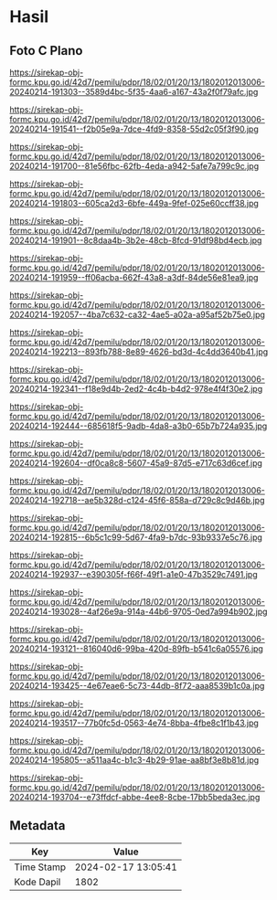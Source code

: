 # Hasil

## Foto C Plano

https://sirekap-obj-formc.kpu.go.id/42d7/pemilu/pdpr/18/02/01/20/13/1802012013006-20240214-191303--3589d4bc-5f35-4aa6-a167-43a2f0f79afc.jpg

https://sirekap-obj-formc.kpu.go.id/42d7/pemilu/pdpr/18/02/01/20/13/1802012013006-20240214-191541--f2b05e9a-7dce-4fd9-8358-55d2c05f3f90.jpg

https://sirekap-obj-formc.kpu.go.id/42d7/pemilu/pdpr/18/02/01/20/13/1802012013006-20240214-191700--81e56fbc-62fb-4eda-a942-5afe7a799c9c.jpg

https://sirekap-obj-formc.kpu.go.id/42d7/pemilu/pdpr/18/02/01/20/13/1802012013006-20240214-191803--605ca2d3-6bfe-449a-9fef-025e60ccff38.jpg

https://sirekap-obj-formc.kpu.go.id/42d7/pemilu/pdpr/18/02/01/20/13/1802012013006-20240214-191901--8c8daa4b-3b2e-48cb-8fcd-91df98bd4ecb.jpg

https://sirekap-obj-formc.kpu.go.id/42d7/pemilu/pdpr/18/02/01/20/13/1802012013006-20240214-191959--ff06acba-662f-43a8-a3df-84de56e81ea9.jpg

https://sirekap-obj-formc.kpu.go.id/42d7/pemilu/pdpr/18/02/01/20/13/1802012013006-20240214-192057--4ba7c632-ca32-4ae5-a02a-a95af52b75e0.jpg

https://sirekap-obj-formc.kpu.go.id/42d7/pemilu/pdpr/18/02/01/20/13/1802012013006-20240214-192213--893fb788-8e89-4626-bd3d-4c4dd3640b41.jpg

https://sirekap-obj-formc.kpu.go.id/42d7/pemilu/pdpr/18/02/01/20/13/1802012013006-20240214-192341--f18e9d4b-2ed2-4c4b-b4d2-978e4f4f30e2.jpg

https://sirekap-obj-formc.kpu.go.id/42d7/pemilu/pdpr/18/02/01/20/13/1802012013006-20240214-192444--685618f5-9adb-4da8-a3b0-65b7b724a935.jpg

https://sirekap-obj-formc.kpu.go.id/42d7/pemilu/pdpr/18/02/01/20/13/1802012013006-20240214-192604--df0ca8c8-5607-45a9-87d5-e717c63d6cef.jpg

https://sirekap-obj-formc.kpu.go.id/42d7/pemilu/pdpr/18/02/01/20/13/1802012013006-20240214-192718--ae5b328d-c124-45f6-858a-d729c8c9d46b.jpg

https://sirekap-obj-formc.kpu.go.id/42d7/pemilu/pdpr/18/02/01/20/13/1802012013006-20240214-192815--6b5c1c99-5d67-4fa9-b7dc-93b9337e5c76.jpg

https://sirekap-obj-formc.kpu.go.id/42d7/pemilu/pdpr/18/02/01/20/13/1802012013006-20240214-192937--e390305f-f66f-49f1-a1e0-47b3529c7491.jpg

https://sirekap-obj-formc.kpu.go.id/42d7/pemilu/pdpr/18/02/01/20/13/1802012013006-20240214-193028--4af26e9a-914a-44b6-9705-0ed7a994b902.jpg

https://sirekap-obj-formc.kpu.go.id/42d7/pemilu/pdpr/18/02/01/20/13/1802012013006-20240214-193121--816040d6-99ba-420d-89fb-b541c6a05576.jpg

https://sirekap-obj-formc.kpu.go.id/42d7/pemilu/pdpr/18/02/01/20/13/1802012013006-20240214-193425--4e67eae6-5c73-44db-8f72-aaa8539b1c0a.jpg

https://sirekap-obj-formc.kpu.go.id/42d7/pemilu/pdpr/18/02/01/20/13/1802012013006-20240214-193517--77b0fc5d-0563-4e74-8bba-4fbe8c1f1b43.jpg

https://sirekap-obj-formc.kpu.go.id/42d7/pemilu/pdpr/18/02/01/20/13/1802012013006-20240214-195805--a511aa4c-b1c3-4b29-91ae-aa8bf3e8b81d.jpg

https://sirekap-obj-formc.kpu.go.id/42d7/pemilu/pdpr/18/02/01/20/13/1802012013006-20240214-193704--e73ffdcf-abbe-4ee8-8cbe-17bb5beda3ec.jpg


## Metadata

| Key        | Value               |
| ---------- | ------------------- |
| Time Stamp | 2024-02-17 13:05:41 |
| Kode Dapil | 1802                |



